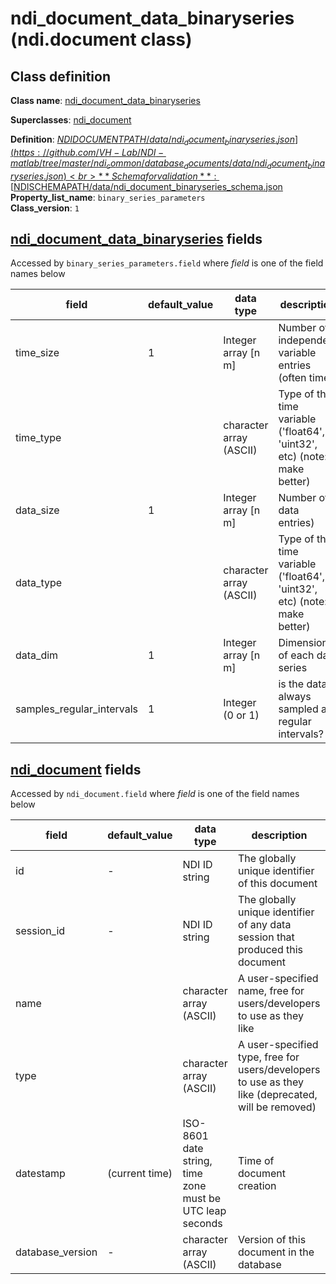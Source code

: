 # ndi_document_data_binaryseries (ndi.document class)

## Class definition

**Class name**: [ndi_document_data_binaryseries](ndi_document_data_binaryseries.md)

**Superclasses**: [ndi_document](../ndi_document.md)

**Definition**: [$NDIDOCUMENTPATH/data/ndi_document_binaryseries.json](https://github.com/VH-Lab/NDI-matlab/tree/master/ndi_common/database_documents/data/ndi_document_binaryseries.json)<br>
**Schema for validation**: [$NDISCHEMAPATH/data/ndi_document_binaryseries_schema.json](https://github.com/VH-Lab/NDI-matlab/tree/master/ndi_common/schema_documents/data/ndi_document_binaryseries_schema.json)<br>
**Property_list_name**: `binary_series_parameters`<br>
**Class_version**: `1`<br>


## [ndi_document_data_binaryseries](ndi_document_data_binaryseries.md) fields

Accessed by `binary_series_parameters.field` where *field* is one of the field names below

| field | default_value | data type | description |
| --- | --- | --- | --- |
| time_size | 1 | Integer array [n m] | Number of independent variable entries (often time) |
| time_type |  | character array (ASCII) | Type of the time variable ('float64', 'uint32', etc) (note: make better) |
| data_size | 1 | Integer array [n m] | Number of data entries) |
| data_type |  | character array (ASCII) | Type of the time variable ('float64', 'uint32', etc) (note: make better) |
| data_dim | 1 | Integer array [n m] | Dimensions of each data series |
| samples_regular_intervals | 1 | Integer (0 or 1) | is the data always sampled at regular intervals? |


## [ndi_document](../ndi_document.md) fields

Accessed by `ndi_document.field` where *field* is one of the field names below

| field | default_value | data type | description |
| --- | --- | --- | --- |
| id | - | NDI ID string | The globally unique identifier of this document |
| session_id | - | NDI ID string | The globally unique identifier of any data session that produced this document |
| name |  | character array (ASCII) | A user-specified name, free for users/developers to use as they like |
| type |  | character array (ASCII) | A user-specified type, free for users/developers to use as they like (deprecated, will be removed) |
| datestamp | (current time) | ISO-8601 date string, time zone must be UTC leap seconds | Time of document creation |
| database_version | - | character array (ASCII) | Version of this document in the database |


